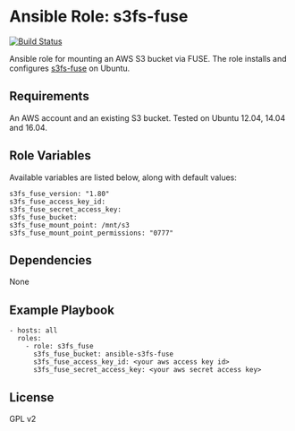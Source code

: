 # Ansible Role: s3fs-fuse
[![Build Status](https://travis-ci.org/bastiaanvanassche/ansible-role-s3fs-fuse.svg?branch=automated_tests)](https://travis-ci.org/bastiaanvanassche/ansible-role-s3fs-fuse)

Ansible role for mounting an AWS S3 bucket via FUSE. The role installs and configures [s3fs-fuse](https://github.com/s3fs-fuse/s3fs-fuse) on Ubuntu.

## Requirements

An AWS account and an existing S3 bucket. Tested on Ubuntu 12.04, 14.04 and 16.04.

## Role Variables

Available variables are listed below, along with default values:

    s3fs_fuse_version: "1.80"
    s3fs_fuse_access_key_id:
    s3fs_fuse_secret_access_key:
    s3fs_fuse_bucket:
    s3fs_fuse_mount_point: /mnt/s3
    s3fs_fuse_mount_point_permissions: "0777"

## Dependencies

None

## Example Playbook

    - hosts: all
      roles:
        - role: s3fs_fuse
          s3fs_fuse_bucket: ansible-s3fs-fuse
          s3fs_fuse_access_key_id: <your aws access key id>
          s3fs_fuse_secret_access_key: <your aws secret access key>

## License

GPL v2